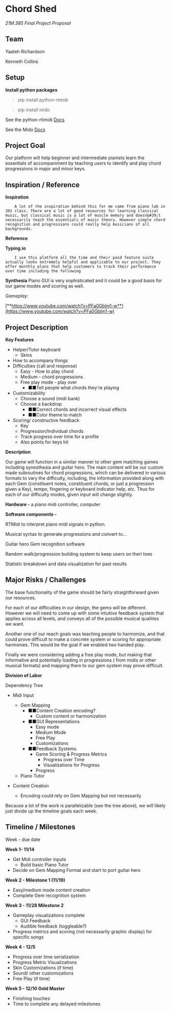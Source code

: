 # Chord Shed

_21M.385 Final Project Proposal_

## **Team**

Yaateh Richardson

Kenneth Collins


## Setup

**Install python packages**

> pip install python-rtmidi

> pip install mido

See the python-rtimidi [Docs](https://github.com/SpotlightKid/python-rtmidi/)

See the Mido [Docs](https://mido.readthedocs.io/en/latest/)



## **Project Goal**

Our platform will help beginner and intermediate pianists learn the essentials of accompaniment by teaching users to identify and play chord progressions in major and minor keys.

## **Inspiration / Reference**

**Inspiration**

        A lot of the inspiration behind this for me came from piano lab in 301 class. There are a lot of good resources for learning classical music, but classical music is a lot of muscle memory and doesn&#39;t necessarily teach the essentials of music theory. However simple chord recognition and progressions could really help musicians of all backgrounds.

**Reference**

**Typing.io**

        I use this platform all the time and their paid feature suite actually looks extremely helpful and applicable to our project. They offer monthly plans that help customers to track their performance over time including the following

**Synthesia**
        Piano GUI is very sophisticated and it could be a good basis for our game modes and scoring as well.


_Gameplay:_

[**https://www.youtube.com/watch?v=PFa0Gblm1-w**](https://www.youtube.com/watch?v=PFa0Gblm1-w)

## **Project Description**

**Key Features**

- Helper/Tutor keyboard
  - Skins
- How to accompany things
- Difficulties (call and response)
  - Easy - How to play chord
  - Medium - chord progressions
  - Free play mode - play over
    - ■■Tell people what chords they&#39;re playing
- Customizability
  - Choose a sound (midi bank)
  - Choose a backdrop
    - ■■Correct chords and incorrect visual effects
    - ■■Color theme to match
- Scoring/ constructive feedback
  - Key
  - Progression/Individual chords
  - Track progress over time for a profile
  - Also points for keys hit

**Description**

Our game will function in a similar manner to other gem matching games including synesthesia and guitar hero. The main content will be our custom made subroutines for chord progressions, which can be delivered in various formats to vary the difficulty, including, the information provided along with each Gem (constituent notes, constituent chords, or just a progression given a Key), tempo,  fingering or keyboard indicator help, etc. Thus for each of our difficulty modes, given input will change slightly.

**Hardware -** a piano midi controller, computer

**Software components -**

RTMidi to interpret piano midi signals in python.

Musical syntax to generate progressions and convert to...

Guitar hero Gem recognition software

Random walk/progression building system to keep users on theri toes

Statistic breakdown and data visualization for past results

## **Major Risks / Challenges**

The base functionality of the game should be fairly straightforward given our resources.

For each of our difficulties in our design, the gems will be different. However we will need to come up with some intuitive feedback system that applies across all levels, and conveys all of the possible musical qualities we want.

Another one of our reach goals was teaching people to harmonize, and that could prove difficult to make a concrete system or scoring for appropriate harmonies. This would be the goal if we enabled two handed play.

Finally we were considering adding a free play mode, but making that informative and potentially loading in progressions ( from midis or other musical formats) and mapping them to our gem system may prove difficult.



**Division of Labor**

Dependency Tree

- Midi Input
  - Gem Mapping
    - ■■Content Creation encoding?
      - Custom content or harmonization
    - ■■GUI Representations
      - Easy mode
      - Medium Mode
      - Free Play
      - Customizations
    - ■■Feedback Systems
      - Game Scoring &amp; Progress Metrics
        - Progress over Time
        - Visualizations for Progress
      - Progress
  - Piano Tutor

- Content Creation
  - Encoding could rely on Gem Mapping but not necessarily

Because a lot of the work is parallelizable (see the tree above), we will likely just divide up the timeline goals each week.

## **Timeline / Milestones**

Week - due date

**Week 1- 11/14**

- Get Midi controller inputs
  - Build basic Piano Tutor
- Decide on Gem Mapping Format and start to port guitar hero

**Week 2 - Milestone 1 (11/19)**

- Easy/medium mode content creation
- Complete Gem recognition system

**Week 3 - 11/28 Milestone 2**

- Gameplay visualizations complete
  - GUI Feedback
  - Audible feedback (toggleable?)
- Progress metrics and scoring (not necessarily graphic display) for specific songs

**Week 4 - 12/5**

- Progress over time serialization
- Progress Metric Visualizations
- Skin Customizations (if time)
- Sound/ other customizations
- Free Play (if time)

**Week 5 - 12/10 Gold Master**

- Finishing touches
- Time to complete any delayed milestones
